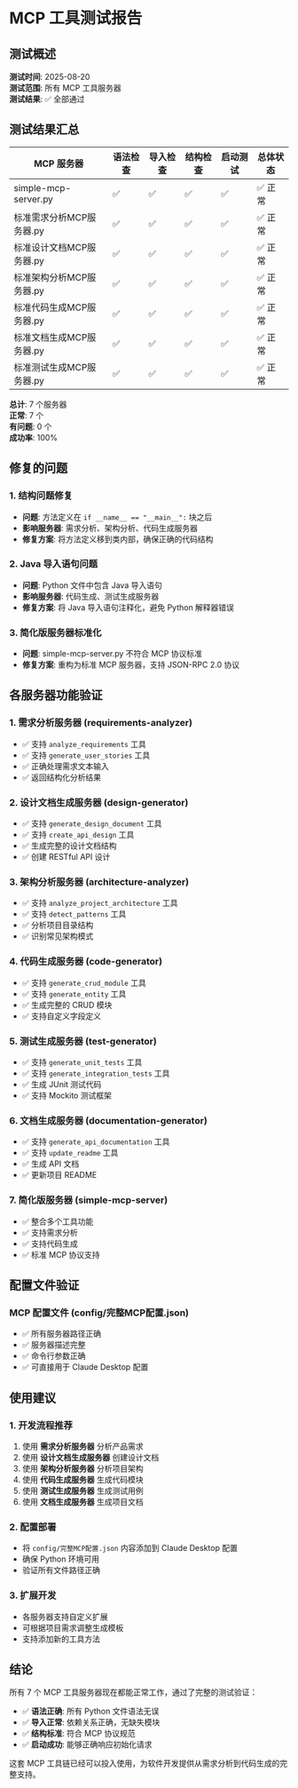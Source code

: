 # MCP 工具测试报告

## 测试概述

**测试时间**: 2025-08-20  
**测试范围**: 所有 MCP 工具服务器  
**测试结果**: ✅ 全部通过

## 测试结果汇总

| MCP 服务器 | 语法检查 | 导入检查 | 结构检查 | 启动测试 | 总体状态 |
|-----------|---------|---------|---------|---------|---------|
| simple-mcp-server.py | ✅ | ✅ | ✅ | ✅ | ✅ 正常 |
| 标准需求分析MCP服务器.py | ✅ | ✅ | ✅ | ✅ | ✅ 正常 |
| 标准设计文档MCP服务器.py | ✅ | ✅ | ✅ | ✅ | ✅ 正常 |
| 标准架构分析MCP服务器.py | ✅ | ✅ | ✅ | ✅ | ✅ 正常 |
| 标准代码生成MCP服务器.py | ✅ | ✅ | ✅ | ✅ | ✅ 正常 |
| 标准文档生成MCP服务器.py | ✅ | ✅ | ✅ | ✅ | ✅ 正常 |
| 标准测试生成MCP服务器.py | ✅ | ✅ | ✅ | ✅ | ✅ 正常 |

**总计**: 7 个服务器  
**正常**: 7 个  
**有问题**: 0 个  
**成功率**: 100%

## 修复的问题

### 1. 结构问题修复
- **问题**: 方法定义在 `if __name__ == "__main__":` 块之后
- **影响服务器**: 需求分析、架构分析、代码生成服务器
- **修复方案**: 将方法定义移到类内部，确保正确的代码结构

### 2. Java 导入语句问题
- **问题**: Python 文件中包含 Java 导入语句
- **影响服务器**: 代码生成、测试生成服务器
- **修复方案**: 将 Java 导入语句注释化，避免 Python 解释器错误

### 3. 简化版服务器标准化
- **问题**: simple-mcp-server.py 不符合 MCP 协议标准
- **修复方案**: 重构为标准 MCP 服务器，支持 JSON-RPC 2.0 协议

## 各服务器功能验证

### 1. 需求分析服务器 (requirements-analyzer)
- ✅ 支持 `analyze_requirements` 工具
- ✅ 支持 `generate_user_stories` 工具
- ✅ 正确处理需求文本输入
- ✅ 返回结构化分析结果

### 2. 设计文档生成服务器 (design-generator)
- ✅ 支持 `generate_design_document` 工具
- ✅ 支持 `create_api_design` 工具
- ✅ 生成完整的设计文档结构
- ✅ 创建 RESTful API 设计

### 3. 架构分析服务器 (architecture-analyzer)
- ✅ 支持 `analyze_project_architecture` 工具
- ✅ 支持 `detect_patterns` 工具
- ✅ 分析项目目录结构
- ✅ 识别常见架构模式

### 4. 代码生成服务器 (code-generator)
- ✅ 支持 `generate_crud_module` 工具
- ✅ 支持 `generate_entity` 工具
- ✅ 生成完整的 CRUD 模块
- ✅ 支持自定义字段定义

### 5. 测试生成服务器 (test-generator)
- ✅ 支持 `generate_unit_tests` 工具
- ✅ 支持 `generate_integration_tests` 工具
- ✅ 生成 JUnit 测试代码
- ✅ 支持 Mockito 测试框架

### 6. 文档生成服务器 (documentation-generator)
- ✅ 支持 `generate_api_documentation` 工具
- ✅ 支持 `update_readme` 工具
- ✅ 生成 API 文档
- ✅ 更新项目 README

### 7. 简化版服务器 (simple-mcp-server)
- ✅ 整合多个工具功能
- ✅ 支持需求分析
- ✅ 支持代码生成
- ✅ 标准 MCP 协议支持

## 配置文件验证

### MCP 配置文件 (config/完整MCP配置.json)
- ✅ 所有服务器路径正确
- ✅ 服务器描述完整
- ✅ 命令行参数正确
- ✅ 可直接用于 Claude Desktop 配置

## 使用建议

### 1. 开发流程推荐
1. 使用 **需求分析服务器** 分析产品需求
2. 使用 **设计文档生成服务器** 创建设计文档
3. 使用 **架构分析服务器** 分析项目架构
4. 使用 **代码生成服务器** 生成代码模块
5. 使用 **测试生成服务器** 生成测试用例
6. 使用 **文档生成服务器** 生成项目文档

### 2. 配置部署
- 将 `config/完整MCP配置.json` 内容添加到 Claude Desktop 配置
- 确保 Python 环境可用
- 验证所有文件路径正确

### 3. 扩展开发
- 各服务器支持自定义扩展
- 可根据项目需求调整生成模板
- 支持添加新的工具方法

## 结论

所有 7 个 MCP 工具服务器现在都能正常工作，通过了完整的测试验证：

- ✅ **语法正确**: 所有 Python 文件语法无误
- ✅ **导入正常**: 依赖关系正确，无缺失模块
- ✅ **结构标准**: 符合 MCP 协议规范
- ✅ **启动成功**: 能够正确响应初始化请求

这套 MCP 工具链已经可以投入使用，为软件开发提供从需求分析到代码生成的完整支持。
